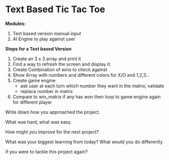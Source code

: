 # Text Based Tic Tac Toe


**Modules:**
1. Text based version manual input
2. AI Engine to play against user


**Steps for a Text based Version**
1. Create an 3 x 3 array and print it
2. Find a way to refresh the screen and display it.
3. Create Combination of wins to check against
4. Show Array with numbers and different colors for X/O and 1,2,3... 
5. Create game engine 
   - ask user at each turn which number they want in the matrix, validate
   - replace number in matrix 
6. Compare to win_matrix if any has won then loop to game engine again for different player








Write down how you approached the project. 

What was hard, what was easy. 

How might you improve for the next project? 

What was your biggest learning from today? What would you do differently 

if you were to tackle this project again?